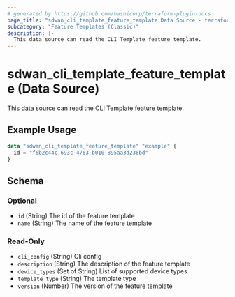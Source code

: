 ```yaml
---
# generated by https://github.com/hashicorp/terraform-plugin-docs
page_title: "sdwan_cli_template_feature_template Data Source - terraform-provider-sdwan"
subcategory: "Feature Templates (Classic)"
description: |-
  This data source can read the CLI Template feature template.
---
```


# sdwan_cli_template_feature_template (Data Source)

This data source can read the CLI Template feature template.

## Example Usage

```terraform
data "sdwan_cli_template_feature_template" "example" {
  id = "f6b2c44c-693c-4763-b010-895aa3d236bd"
}
```

<!-- schema generated by tfplugindocs -->
## Schema

### Optional

- `id` (String) The id of the feature template
- `name` (String) The name of the feature template

### Read-Only

- `cli_config` (String) Cli config
- `description` (String) The description of the feature template
- `device_types` (Set of String) List of supported device types
- `template_type` (String) The template type
- `version` (Number) The version of the feature template
